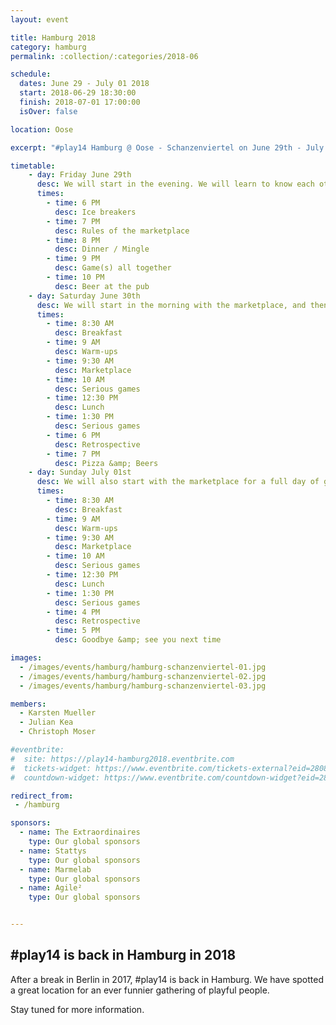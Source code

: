 ```yaml
---
layout: event

title: Hamburg 2018
category: hamburg
permalink: :collection/:categories/2018-06

schedule:
  dates: June 29 - July 01 2018
  start: 2018-06-29 18:30:00
  finish: 2018-07-01 17:00:00
  isOver: false

location: Oose

excerpt: "#play14 Hamburg @ Oose - Schanzenviertel on June 29th - July 1st 2018"

timetable:
    - day: Friday June 29th
      desc: We will start in the evening. We will learn to know each other and share a nice dinner all together.
      times:
        - time: 6 PM
          desc: Ice breakers
        - time: 7 PM
          desc: Rules of the marketplace
        - time: 8 PM
          desc: Dinner / Mingle
        - time: 9 PM
          desc: Game(s) all together
        - time: 10 PM
          desc: Beer at the pub
    - day: Saturday June 30th
      desc: We will start in the morning with the marketplace, and then we will play games all day long.
      times:
        - time: 8:30 AM
          desc: Breakfast
        - time: 9 AM
          desc: Warm-ups
        - time: 9:30 AM
          desc: Marketplace
        - time: 10 AM
          desc: Serious games
        - time: 12:30 PM
          desc: Lunch
        - time: 1:30 PM
          desc: Serious games
        - time: 6 PM
          desc: Retrospective
        - time: 7 PM
          desc: Pizza &amp; Beers
    - day: Sunday July 01st
      desc: We will also start with the marketplace for a full day of games. Whoever needs to catch a plane can leave earlier.
      times:
        - time: 8:30 AM
          desc: Breakfast
        - time: 9 AM
          desc: Warm-ups
        - time: 9:30 AM
          desc: Marketplace
        - time: 10 AM
          desc: Serious games
        - time: 12:30 PM
          desc: Lunch
        - time: 1:30 PM
          desc: Serious games
        - time: 4 PM
          desc: Retrospective
        - time: 5 PM
          desc: Goodbye &amp; see you next time

images:
  - /images/events/hamburg/hamburg-schanzenviertel-01.jpg
  - /images/events/hamburg/hamburg-schanzenviertel-02.jpg
  - /images/events/hamburg/hamburg-schanzenviertel-03.jpg

members:
  - Karsten Mueller
  - Julian Kea
  - Christoph Moser

#eventbrite: 
#  site: https://play14-hamburg2018.eventbrite.com
#  tickets-widget: https://www.eventbrite.com/tickets-external?eid=28083088273&ref=etckt
#  countdown-widget: https://www.eventbrite.com/countdown-widget?eid=28083088273

redirect_from:
 - /hamburg

sponsors:
  - name: The Extraordinaires
    type: Our global sponsors
  - name: Stattys
    type: Our global sponsors
  - name: Marmelab
    type: Our global sponsors
  - name: Agile²
    type: Our global sponsors


---
```


## #play14 is back in Hamburg in 2018

After a break in Berlin in 2017, #play14 is back in Hamburg.
We have spotted a great location for an ever funnier gathering of playful people.

Stay tuned for more information.